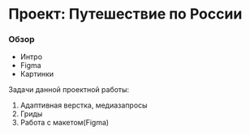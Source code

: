 # Проект: Путешествие по России

### Обзор
* Интро
* Figma
* Картинки
    
Задачи данной проектной работы:  
1. Адаптивная верстка, медиазапросы 
2. Гриды  
3. Работа с макетом(Figma)
  

